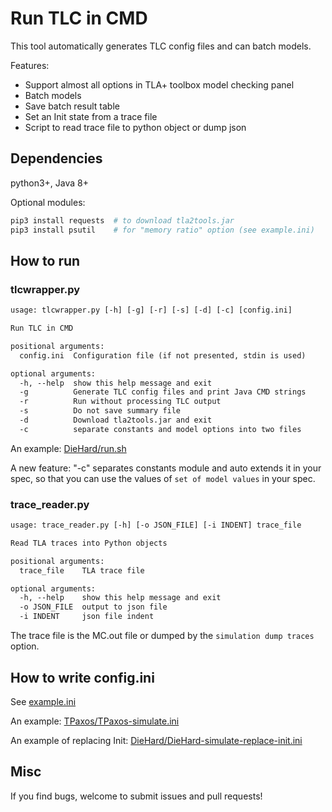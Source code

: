 # Run TLC in CMD

This tool automatically generates TLC config files and can batch models.

Features:

- Support almost all options in TLA+ toolbox model checking panel
- Batch models
- Save batch result table
- Set an Init state from a trace file
- Script to read trace file to python object or dump json

## Dependencies

python3+, Java 8+

Optional modules:

```sh
pip3 install requests  # to download tla2tools.jar
pip3 install psutil    # for "memory ratio" option (see example.ini)
```

## How to run

### tlcwrapper.py

```txt
usage: tlcwrapper.py [-h] [-g] [-r] [-s] [-d] [-c] [config.ini]

Run TLC in CMD

positional arguments:
  config.ini  Configuration file (if not presented, stdin is used)

optional arguments:
  -h, --help  show this help message and exit
  -g          Generate TLC config files and print Java CMD strings
  -r          Run without processing TLC output
  -s          Do not save summary file
  -d          Download tla2tools.jar and exit
  -c          separate constants and model options into two files
```

An example: [DieHard/run.sh](./examples/DieHard/run.sh)

A new feature: "-c" separates constants module and auto extends it in your spec,
so that you can use the values of `set of model values` in your spec.

### trace_reader.py

```txt
usage: trace_reader.py [-h] [-o JSON_FILE] [-i INDENT] trace_file

Read TLA traces into Python objects

positional arguments:
  trace_file    TLA trace file

optional arguments:
  -h, --help    show this help message and exit
  -o JSON_FILE  output to json file
  -i INDENT     json file indent
```

The trace file is the MC.out file or dumped by the `simulation dump traces` option.

## How to write config.ini

See [example.ini](./example.ini)

An example: [TPaxos/TPaxos-simulate.ini](./examples/TPaxos/TPaxos-simulate.ini)

An example of replacing Init:
[DieHard/DieHard-simulate-replace-init.ini](./examples/DieHard/DieHard-simulate-replace-init.ini)

## Misc

If you find bugs, welcome to submit issues and pull requests!
